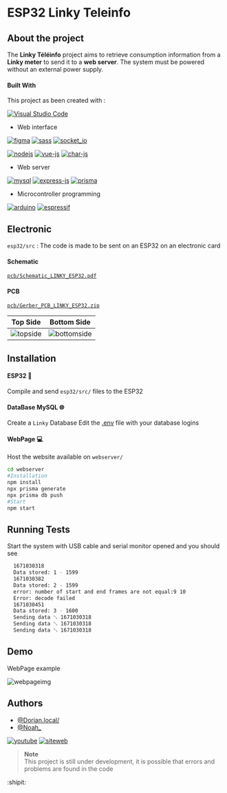 # ESP32 Linky Teleinfo

## About the project

The **Linky Téléinfo** project aims to retrieve consumption information
from a **Linky meter** to send it to a **web server**. The system must be powered
without an external power supply.

#### Built With

This project as been created with : 

[![Visual Studio Code](https://img.shields.io/badge/Visual%20Studio%20Code-0078d7.svg?style=for-the-badge&logo=visual-studio-code&logoColor=white)](https://code.visualstudio.com/)

- Web interface 

[![figma](https://img.shields.io/badge/Figma-F24E1E?style=for-the-badge&logo=figma&logoColor=white)](https://www.figma.com/)
[![sass](https://img.shields.io/badge/SASS-hotpink.svg?style=for-the-badge&logo=SASS&logoColor=white)](https://sass-lang.com/)
[![socket_io](https://img.shields.io/badge/Socket.io-black?style=for-the-badge&logo=socket.io&badgeColor=010101)](https://socket.io/)

[![nodejs](https://img.shields.io/badge/node.js-6DA55F?style=for-the-badge&logo=node.js&logoColor=white)](https://nodejs.org/en/)
[![vue-js](https://img.shields.io/badge/Vue.js-35495E?style=for-the-badge&logo=vuedotjs&logoColor=4FC08D)](https://vuejs.org/)
[![char-js](https://img.shields.io/badge/Chart.js-FF6384?style=for-the-badge&logo=chartdotjs&logoColor=white)](https://www.chartjs.org/)

- Web server 

[![mysql](https://img.shields.io/badge/MySQL-005C84?style=for-the-badge&logo=mysql&logoColor=white)](https://www.mysql.com/fr/)
[![express-js](https://img.shields.io/badge/Express.js-000000?style=for-the-badge&logo=express&logoColor=white)](https://expressjs.com/fr/)
[![prisma](https://img.shields.io/badge/Prisma-3982CE?style=for-the-badge&logo=Prisma&logoColor=white)](https://www.prisma.io/)

- Microcontroller programming 

[![arduino](https://img.shields.io/badge/Arduino-00979D?style=for-the-badge&logo=Arduino&logoColor=white)](https://www.arduino.cc/)
[![espressif](https://img.shields.io/badge/espressif-E7352C?style=for-the-badge&logo=espressif&logoColor=white)](https://www.espressif.com/)

## Electronic

`esp32/src` : The code is made to be sent on an ESP32 on an electronic card

#### Schematic

[`pcb/Schematic_LINKY_ESP32.pdf`](https://github.com/xmow49/LinkyTeleinfoESP32/blob/380a1ca9197e3b3d39645f49adc59257cdbf59da/pcb/Schematic_LINKY_ESP32.pdf)

#### PCB

[`pcb/Gerber_PCB_LINKY_ESP32.zip`](https://github.com/xmow49/LinkyTeleinfoESP32/blob/380a1ca9197e3b3d39645f49adc59257cdbf59da/pcb/Gerber_PCB_LINKY_ESP32.zip)

| Top Side  | Bottom Side |
| ------------- | ------------- |
| ![topside](https://github.com/xmow49/LinkyTeleinfoESP32/blob/5a6a4f057d743f156686f012e9a329d2cba7980d/img/TopSide.png) | ![bottomside](https://github.com/xmow49/LinkyTeleinfoESP32/blob/5a6a4f057d743f156686f012e9a329d2cba7980d/img/BottomSide.png) |

## Installation

#### ESP32 :satellite:
Compile and send `esp32/src/` files to the ESP32

#### DataBase MySQL :globe_with_meridians:
Create a `Linky` Database
Edit the [.env](/webserver/.env) file with your database logins

#### WebPage :computer:
Host the website available on `webserver/`
```bash
cd webserver
#Installation
npm install
npx prisma generate
npx prisma db push
#Start
npm start
```

## Running Tests
Start the system with USB cable and serial monitor opened and you should see

```bash
  1671030318
  Data stored: 1 - 1599
  1671030382
  Data stored: 2 - 1599
  error: number of start and end frames are not equal:9 10
  Error: decode failed
  1671030451
  Data stored: 3 - 1600
  Sending data ␃ 1671030318
  Sending data ␃ 1671030318
  Sending data ␃ 1671030318
```
## Demo

WebPage example

![webpageimg](https://raw.githubusercontent.com/xmow49/LinkySAE/0c7f3f8a5039b80d5e1c0aa4dec2789c06513440/img/WebPage.png)

## Authors

- [@Dorian.local/](https://github.com/xmow49)
- [@Noah_](https://github.com/NoahJust)

[![youtube](https://img.shields.io/badge/YouTube-%23FF0000.svg?style=for-the-badge&logo=YouTube&logoColor=white)](https://www.youtube.com/gammatroniques)
[![siteweb](https://img.shields.io/badge/GammaTroniques-EE6B00?style=for-the-badge&logoColor=white)](https://gammatroniques.fr/)

>__Note__  
This project is still under development, it is possible that errors and problems are found in the code

:shipit:
